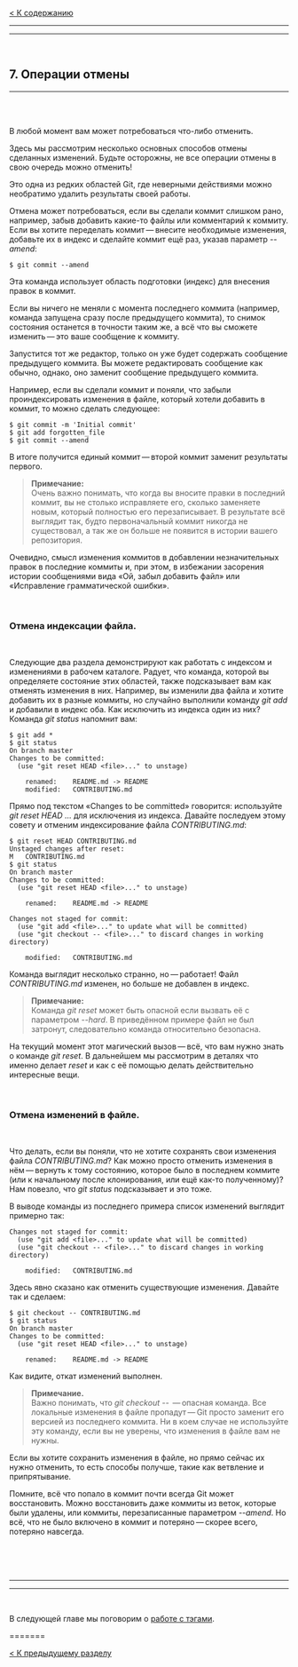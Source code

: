 [< К содержанию](./readme.md)

---
---

<br/>

## **7. Операции отмены** ##

---

<br/>
<br/>

В любой момент вам может потребоваться что-либо отменить.

Здесь мы рассмотрим несколько основных способов отмены сделанных изменений. Будьте осторожны, не все операции отмены в свою очередь можно отменить!

Это одна из редких областей Git, где неверными действиями можно необратимо удалить результаты своей работы.

Отмена может потребоваться, если вы сделали коммит слишком рано, например, забыв добавить какие-то файлы или комментарий к коммиту. Если вы хотите переделать коммит — внесите необходимые изменения, добавьте их в индекс и сделайте коммит ещё раз, указав параметр *--amend*:

    $ git commit --amend

Эта команда использует область подготовки (индекс) для внесения правок в коммит. 

Если вы ничего не меняли с момента последнего коммита (например, команда запущена сразу после предыдущего коммита), то снимок состояния останется в точности таким же, а всё что вы сможете изменить — это ваше сообщение к коммиту.

Запустится тот же редактор, только он уже будет содержать сообщение предыдущего коммита. Вы можете редактировать сообщение как обычно, однако, оно заменит сообщение предыдущего коммита.

Например, если вы сделали коммит и поняли, что забыли проиндексировать изменения в файле, который хотели добавить в коммит, то можно сделать следующее:

    $ git commit -m 'Initial commit'
    $ git add forgotten_file
    $ git commit --amend

В итоге получится единый коммит — второй коммит заменит результаты первого.

>**Примечание:**<br/>
Очень важно понимать, что когда вы вносите правки в последний коммит, вы не столько исправляете его, сколько заменяете новым, который полностью его перезаписывает. В результате всё выглядит так, будто первоначальный коммит никогда не существовал, а так же он больше не появится в истории вашего репозитория.

Очевидно, смысл изменения коммитов в добавлении незначительных правок в последние коммиты и, при этом, в избежании засорения истории сообщениями вида «Ой, забыл добавить файл» или «Исправление грамматической ошибки».

<br/>

### **Отмена индексации файла.**

<br/>

Следующие два раздела демонстрируют как работать с индексом и изменениями в рабочем каталоге. Радует, что команда, которой вы определяете состояние этих областей, также подсказывает вам как отменять изменения в них. Например, вы изменили два файла и хотите добавить их в разные коммиты, но случайно выполнили команду *git add* и добавили в индекс оба. Как исключить из индекса один из них? Команда *git status* напомнит вам:

    $ git add *
    $ git status
    On branch master
    Changes to be committed:
      (use "git reset HEAD <file>..." to unstage)

        renamed:    README.md -> README
        modified:   CONTRIBUTING.md

Прямо под текстом «Changes to be committed» говорится: используйте *git reset HEAD <file>…​* для исключения из индекса. Давайте последуем этому совету и отменим индексирование файла *CONTRIBUTING.md*:

    $ git reset HEAD CONTRIBUTING.md
    Unstaged changes after reset:
    M	CONTRIBUTING.md
    $ git status
    On branch master
    Changes to be committed:
      (use "git reset HEAD <file>..." to unstage)

        renamed:    README.md -> README

    Changes not staged for commit:
      (use "git add <file>..." to update what will be committed)
      (use "git checkout -- <file>..." to discard changes in working directory)

        modified:   CONTRIBUTING.md

Команда выглядит несколько странно, но — работает! Файл *CONTRIBUTING.md* изменен, но больше не добавлен в индекс.

>**Примечание:**<br/>
Команда *git reset* может быть опасной если вызвать её с параметром *--hard*. В приведённом примере файл не был затронут, следовательно команда относительно безопасна.

На текущий момент этот магический вызов — всё, что вам нужно знать о команде *git reset*. В дальнейшем мы рассмотрим в деталях что именно делает *reset* и как с её помощью делать действительно интересные вещи.

<br/>

### **Отмена изменений в файле.**

<br/>

Что делать, если вы поняли, что не хотите сохранять свои изменения файла *CONTRIBUTING.md*? Как можно просто отменить изменения в нём — вернуть к тому состоянию, которое было в последнем коммите (или к начальному после клонирования, или ещё как-то полученному)? Нам повезло, что *git status* подсказывает и это тоже.

В выводе команды из последнего примера список изменений выглядит примерно так:

    Changes not staged for commit:
      (use "git add <file>..." to update what will be committed)
      (use "git checkout -- <file>..." to discard changes in working directory)

        modified:   CONTRIBUTING.md

Здесь явно сказано как отменить существующие изменения. Давайте так и сделаем:

    $ git checkout -- CONTRIBUTING.md
    $ git status
    On branch master
    Changes to be committed:
      (use "git reset HEAD <file>..." to unstage)

        renamed:    README.md -> README

Как видите, откат изменений выполнен.

>**Примечание.**<br/>
Важно понимать, что *git checkout -- <file>* — опасная команда. Все локальные изменения в файле пропадут — Git просто заменит его версией из последнего коммита. Ни в коем случае не используйте эту команду, если вы не уверены, что изменения в файле вам не нужны.

Если вы хотите сохранить изменения в файле, но прямо сейчас их нужно отменить, то есть способы получше, такие как ветвление и припрятывание.

Помните, всё что попало в коммит почти всегда Git может восстановить. Можно восстановить даже коммиты из веток, которые были удалены, или коммиты, перезаписанные параметром *--amend*. Но всё, что не было включено в коммит и потеряно — скорее всего, потеряно навсегда.

<br/>
<br/>
<br/>

---
---

<br/>

В следующей главе мы поговорим о [работе с тэгами](./tagging.md).

=======

[< К предыдущему разделу](./removing.md)